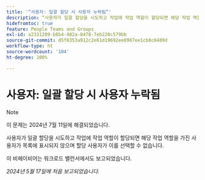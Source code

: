 ```yaml
---
title: '“사용자: 일괄 할당 시 사용자 누락됨”'
description: “사용자가 일괄 할당을 시도하고 작업에 작업 역할이 할당되면 해당 작업 역할을 가진 사용자가 목록에 표시되지 않으며 할당 사용자가 이를 선택할 수 없습니다. ”
hidefromtoc: true
feature: People Teams and Groups
exl-id: a2331209-b8b4-402a-8478-7eb220c579bb
source-git-commit: d5f8353a912c2e61d19692ee8987ee1cb8c8489d
workflow-type: ht
source-wordcount: '104'
ht-degree: 100%

---
```


# 사용자: 일괄 할당 시 사용자 누락됨

>[!NOTE]
>
>이 문제는 2024년 7월 11일에 해결되었습니다.

사용자가 일괄 할당을 시도하고 작업에 작업 역할이 할당되면 해당 작업 역할을 가진 사용자가 목록에 표시되지 않으며 할당 사용자가 이를 선택할 수 없습니다.

이 비헤이비어는 워크로드 밸런서에서도 보고되었습니다.

_2024년 5월 17일에 처음 보고되었습니다._
